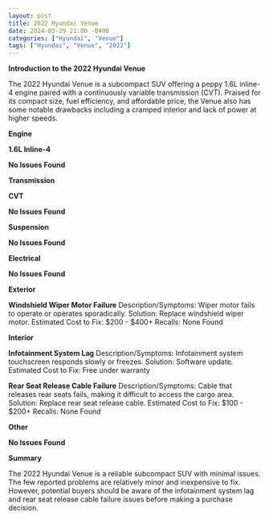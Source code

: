 ```yaml
---
layout: post
title: 2022 Hyundai Venue
date: 2024-03-29 21:00 -0400
categories: ["Hyundai", "Venue"]
tags: ["Hyundai", "Venue", "2022"]
---
```

**Introduction to the 2022 Hyundai Venue**

The 2022 Hyundai Venue is a subcompact SUV offering a peppy 1.6L inline-4 engine paired with a continuously variable transmission (CVT). Praised for its compact size, fuel efficiency, and affordable price, the Venue also has some notable drawbacks including a cramped interior and lack of power at higher speeds.

**Engine**

**1.6L Inline-4**

**No Issues Found**

**Transmission**

**CVT**

**No Issues Found**

**Suspension**

**No Issues Found**

**Electrical**

**No Issues Found**

**Exterior**

**Windshield Wiper Motor Failure**
Description/Symptoms: Wiper motor fails to operate or operates sporadically.
Solution: Replace windshield wiper motor.
Estimated Cost to Fix: $200 - $400+
Recalls: None Found

**Interior**

**Infotainment System Lag**
Description/Symptoms: Infotainment system touchscreen responds slowly or freezes.
Solution: Software update.
Estimated Cost to Fix: Free under warranty

**Rear Seat Release Cable Failure**
Description/Symptoms: Cable that releases rear seats fails, making it difficult to access the cargo area.
Solution: Replace rear seat release cable.
Estimated Cost to Fix: $100 - $200+
Recalls: None Found

**Other**

**No Issues Found**

**Summary**

The 2022 Hyundai Venue is a reliable subcompact SUV with minimal issues. The few reported problems are relatively minor and inexpensive to fix. However, potential buyers should be aware of the infotainment system lag and rear seat release cable failure issues before making a purchase decision.

